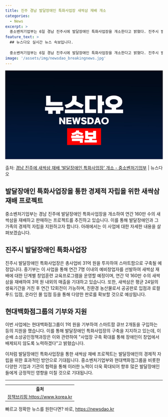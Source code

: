 ```yaml
---
title: 진주 경남 발달장애인 특화사업장 새싹삼 재배 개소
categories:
  - News
excerpt: >
  중소벤처기업부는 6일 경남 진주시에 발달장애인 특화사업장을 개소한다고 밝혔다. 진주시 발달장애인특화사업장은 …
feature_text: >
  ## 뉴스다오 실시간 뉴스 속보입니다.

  중소벤처기업부는 6일 경남 진주시에 발달장애인 특화사업장을 개소한다고 밝혔다. 진주시 발달장애인특화사업장은 …
image: '/assets/img/newsdao_breakingnews.jpg'
---
```


![뉴스다오 속보](/assets/img/newsdao_breakingnews.jpg)

<p>출처: <a href="https://newsdao.kr/2741" rel="dofollow">경남 진주에 새싹삼 재배 ‘발달장애인 특화사업장’ 개소 - 중소벤처기업부</a> | 뉴스다오</p>

<h2>발달장애인 특화사업장을 통한 경제적 자립을 위한 새싹삼 재배 프로젝트</h2>

<p data-ke-size="size16">중소벤처기업부는 경남 진주에 발달장애인 특화사업장을 개소하여 연간 160만 수의 새싹삼을 재배하고 판매하는 프로젝트를 추진하고 있습니다. 이를 통해 발달장애인과 그 가족의 경제적 자립을 지원하고자 합니다. 아래에서는 이 사업에 대한 자세한 내용을 살펴보겠습니다.</p>

<h2>진주시 발달장애인 특화사업장</h2>

<p data-ke-size="size16">진주시 발달장애인 특화사업장은 총사업비 31억 원을 투자하여 스마트팜으로 구축될 예정입니다. 중기부는 이 사업을 통해 연간 7명 이내의 예비창업자를 선발하여 새싹삼 재배에 대한 단계별 창업훈련 교육프로그램을 운영할 예정이며, 연간 약 160만 수의 새싹삼을 재배하여 3억 원 내외의 매출을 기대하고 있습니다. 또한, 새싹삼은 평균 24일의 생육기간을 거친 후 연간 12회전이 가능하며, 친환경 농산물로서 공공판로 입점과 로컬 푸드 입점, 온라인 몰 입점 등을 통해 다양한 판로를 확보할 것으로 예상됩니다.</p>

<h2>현대백화점그룹의 기부와 지원</h2>

<p data-ke-size="size16">이번 사업에는 현대백화점그룹이 1억 원을 기부하여 스마트팜 큐브 2개동을 구입하는 등의 지원을 했습니다. 이를 통해 발달장애인 특화사업장의 구축을 지지하고 있는데, 이순배 소상공인정책과장은 이와 관련하여 "사업장 구축 확대를 통해 장애인이 창업에서 배제되지 않도록 노력하겠다"고 밝혔습니다.</p>

<p data-ke-size="size16">이처럼 발달장애인 특화사업장을 통한 새싹삼 재배 프로젝트는 발달장애인의 경제적 자립을 위한 효과적인 방안으로 기대됩니다. 중소벤처기업부와 현대백화점그룹을 비롯한 다양한 기업과 기관의 협력을 통해 이러한 노력이 더욱 확대되어 향후 많은 발달장애인들에게 긍정적인 영향을 미칠 것으로 기대됩니다.</p>

<hr>

<table>
	<tbody>
		<tr>
			<td style="text-align: center; height: 17px;"><b>출처</b></td>
		</tr>
		<tr>
			<td style="text-align: center; height: 17px;"><a href="https://newsdao.kr/2741">정책브리핑 https://www.korea.kr</a></td>
		</tr>
	</tbody>
</table> 

빠르고 정확한 뉴스를 원한다면? 바로, <a href="https://newsdao.kr" rel="dofollow">https://newsdao.kr</a>


    

